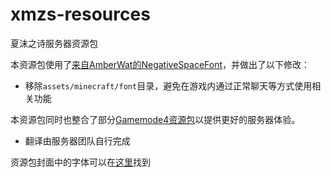# xmzs-resources
夏沫之诗服务器资源包

本资源包使用了[来自AmberWat的NegativeSpaceFont](https://github.com/AmberWat/NegativeSpaceFont)，并做出了以下修改：
* 移除`assets/minecraft/font`目录，避免在游戏内通过正常聊天等方式使用相关功能

本资源包同时也整合了部分[Gamemode4资源包](https://github.com/Gamemode4Dev/GM4_Resources)以提供更好的服务器体验。
* 翻译由服务器团队自行完成

资源包封面中的字体可以在[这里](https://www.lexaloffle.com/bbs/?tid=3760)找到
